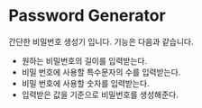 # Password Generator
간단한 비밀번호 생성기 입니다. 기능은 다음과 같습니다.
- 원하는 비밀번호의 길이를 입력받는다.
- 비밀 번호에 사용할 특수문자의 수를 입력받는다.
- 비밀 번호에 사용할 숫자를 입력받는다.
- 입력받은 값을 기준으로 비밀번호를 생성해준다.
